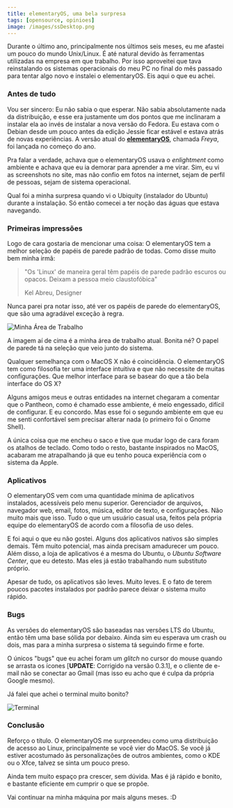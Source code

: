 ```yaml
---
title: elementaryOS, uma bela surpresa
tags: [opensource, opinioes]
image: /images/ssDesktop.png
---
```


Durante o último ano, principalmente nos últimos seis meses, eu me afastei um
pouco do mundo Unix/Linux. É até natural devido às ferramentas utilizadas na
empresa em que trabalho. Por isso aproveitei que tava reinstalando os sistemas
operacionais do meu PC no final do mês passado para tentar algo novo e instalei
o elementaryOS. Eis aqui o que eu achei.

### Antes de tudo

Vou ser sincero: Eu não sabia o que esperar. Não sabia absolutamente nada da
distribuição, e esse era justamente um dos pontos que me inclinaram a instalar
ela ao invés de instalar a nova versão do Fedora. Eu estava com o Debian desde
um pouco antes da edição Jessie ficar estável e estava atrás de novas
experiências. A versão atual do [**elementaryOS**](http://elementary.io),
chamada _Freya_, foi lançada no começo do ano.

Pra falar a verdade, achava que o elementaryOS usava o _enlightment_ como
ambiente e achava que eu ia demorar para aprender a me virar. Sim, eu vi as
screenshots no site, mas não confio em fotos na internet, sejam de perfil de
pessoas, sejam de sistema operacional.

Qual foi a minha surpresa quando vi o Ubiquity (instalador do Ubuntu) durante a
instalação. Só então comecei a ter noção das águas que estava navegando.

### Primeiras impressões

Logo de cara gostaria de mencionar uma coisa: O elementaryOS tem a melhor
seleção de papéis de parede padrão de todas. Como disse muito bem minha irmã:

> "Os 'Linux' de maneira geral têm papéis de parede padrão escuros ou opacos.
> Deixam a pessoa meio claustofóbica"
>
> <footer>Kel Abreu, Designer</footer>

Nunca parei pra notar isso, até ver os papéis de parede do elementaryOS, que são
uma agradável exceção à regra.

![Minha Área de Trabalho](/images/ssDesktop.png)

A imagem aí de cima é a minha área de trabalho atual. Bonita né? O papel de
parede tá na seleção que veio junto do sistema.

Qualquer semelhança com o MacOS X não é coincidência. O elementaryOS tem como
filosofia ter uma interface intuitiva e que não necessite de muitas
configurações. Que melhor interface para se basear do que a tão bela interface
do OS X?

Alguns amigos meus e outras entidades na internet chegaram a comentar que o
Pantheon, como é chamado esse ambiente, é meio engessado, difícil de configurar.
E eu concordo. Mas esse foi o segundo ambiente em que eu me senti confortável
sem precisar alterar nada (o primeiro foi o Gnome Shell).

A única coisa que me encheu o saco e tive que mudar logo de cara foram os
atalhos de teclado. Como todo o resto, bastante inspirados no MacOS, acabaram me
atrapalhando já que eu tenho pouca experiência com o sistema da Apple.

### Aplicativos

O elementaryOS vem com uma quantidade mínima de aplicativos instalados,
acessíveis pelo menu superior. Gerenciador de arquivos, navegador web, email,
fotos, música, editor de texto, e configurações. Não muito mais que isso. Tudo o
que um usuário casual usa, feitos pela própria equipe do elementaryOS de acordo
com a filosofia de uso deles.

E foi aqui o que eu não gostei. Alguns dos aplicativos nativos são simples
demais. Têm muito potencial, mas ainda precisam amadurecer um pouco. Além disso,
a loja de aplicativos é a mesma do Ubuntu, o _Ubuntu Software Center_, que eu
detesto. Mas eles já estão trabalhando num substituto próprio.

Apesar de tudo, os aplicativos são leves. Muito leves. E o fato de terem poucos
pacotes instalados por padrão parece deixar o sistema muito rápido.

### Bugs

As versões do elementaryOS são baseadas nas versões LTS do Ubuntu, então têm uma
base sólida por debaixo. Ainda sim eu esperava um crash ou dois, mas para a
minha surpresa o sistema tá seguindo firme e forte.

O únicos "bugs" que eu achei foram um _glitch_ no cursor do mouse quando se
arrasta os ícones [**UPDATE**: Corrigido na versão 0.3.1], e o cliente de e-mail
não se conectar ao Gmail (mas isso eu acho que é culpa da própria Google mesmo).

Já falei que achei o terminal muito bonito?

![Terminal](/images/ssTerminal.png)

### Conclusão

Reforço o título. O elementaryOS me surpreendeu como uma distribuição de acesso
ao Linux, principalmente se você vier do MacOS. Se você já estiver acostumado às
personalizações de outros ambientes, como o KDE ou o Xfce, talvez se sinta um
pouco preso.

Ainda tem muito espaço pra crescer, sem dúvida. Mas é já rápido e bonito, e
bastante eficiente em cumprir o que se propõe.

Vai continuar na minha máquina por mais alguns meses. :D
